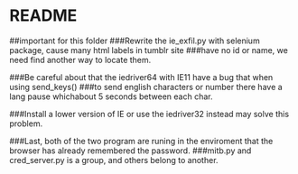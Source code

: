 README
====
##important for this folder
###Rewrite the ie_exfil.py with selenium package, cause many html labels in tumblr site
###have no id or name, we need find another way to locate them.

###Be careful about that the iedriver64 with IE11 have a bug that when using send_keys() 
###to send english characters or number there have a lang pause whichabout 5 seconds between each char.

###Install a lower version of IE or use the iedriver32 instead may solve this problem.

###Last, both of the two program are runing in the enviroment that the browser has already remembered the password. 
###mitb.py and cred_server.py is a group, and others belong to another.
